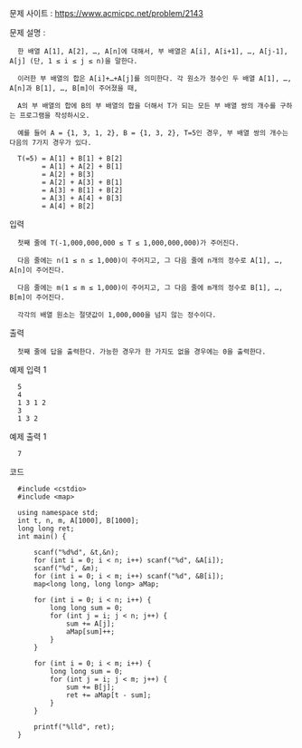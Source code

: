 문제 사이트 : https://www.acmicpc.net/problem/2143

문제 설명 : 

      한 배열 A[1], A[2], …, A[n]에 대해서, 부 배열은 A[i], A[i+1], …, A[j-1], A[j] (단, 1 ≤ i ≤ j ≤ n)을 말한다. 
      
      이러한 부 배열의 합은 A[i]+…+A[j]를 의미한다. 각 원소가 정수인 두 배열 A[1], …, A[n]과 B[1], …, B[m]이 주어졌을 때, 
      
      A의 부 배열의 합에 B의 부 배열의 합을 더해서 T가 되는 모든 부 배열 쌍의 개수를 구하는 프로그램을 작성하시오.

      예를 들어 A = {1, 3, 1, 2}, B = {1, 3, 2}, T=5인 경우, 부 배열 쌍의 개수는 다음의 7가지 경우가 있다.

      T(=5) = A[1] + B[1] + B[2]
            = A[1] + A[2] + B[1]
            = A[2] + B[3]
            = A[2] + A[3] + B[1]
            = A[3] + B[1] + B[2]
            = A[3] + A[4] + B[3]
            = A[4] + B[2] 
            
입력

      첫째 줄에 T(-1,000,000,000 ≤ T ≤ 1,000,000,000)가 주어진다. 
      
      다음 줄에는 n(1 ≤ n ≤ 1,000)이 주어지고, 그 다음 줄에 n개의 정수로 A[1], …, A[n]이 주어진다. 
      
      다음 줄에는 m(1 ≤ m ≤ 1,000)이 주어지고, 그 다음 줄에 m개의 정수로 B[1], …, B[m]이 주어진다. 
      
      각각의 배열 원소는 절댓값이 1,000,000을 넘지 않는 정수이다.

출력

      첫째 줄에 답을 출력한다. 가능한 경우가 한 가지도 없을 경우에는 0을 출력한다.

예제 입력 1 

      5
      4
      1 3 1 2
      3
      1 3 2

예제 출력 1 

      7

코드

      #include <cstdio>
      #include <map>

      using namespace std;
      int t, n, m, A[1000], B[1000];
      long long ret;
      int main() {

          scanf("%d%d", &t,&n);
          for (int i = 0; i < n; i++) scanf("%d", &A[i]);
          scanf("%d", &m);
          for (int i = 0; i < m; i++) scanf("%d", &B[i]);
          map<long long, long long> aMap;

          for (int i = 0; i < n; i++) {
              long long sum = 0;
              for (int j = i; j < n; j++) {
                  sum += A[j];
                  aMap[sum]++;
              }
          }

          for (int i = 0; i < m; i++) {
              long long sum = 0;
              for (int j = i; j < m; j++) {
                  sum += B[j];
                  ret += aMap[t - sum];
              }
          }

          printf("%lld", ret);
      }
